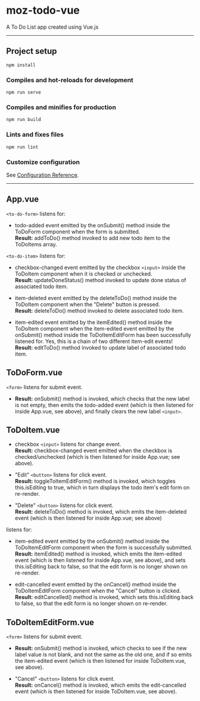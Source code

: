 # moz-todo-vue

A To Do List app created using Vue.js

---

## Project setup

```
npm install
```

### Compiles and hot-reloads for development

```
npm run serve
```

### Compiles and minifies for production

```
npm run build
```

### Lints and fixes files

```
npm run lint
```

### Customize configuration

See [Configuration Reference](https://cli.vuejs.org/config/).

---

## App.vue

`<to-do-form>` listens for:

- todo-added event emitted by the onSubmit() method inside the ToDoForm component when the form is submitted.  
  **Result:** addToDo() method invoked to add new todo item to the ToDoItems array.

`<to-do-item>` listens for:

- checkbox-changed event emitted by the checkbox `<input>` inside the ToDoItem component when it is checked or unchecked.  
  **Result:** updateDoneStatus() method invoked to update done status of associated todo item.

- item-deleted event emitted by the deleteToDo() method inside the ToDoItem component when the "Delete" button is pressed.  
  **Result:** deleteToDo() method invoked to delete associated todo item.

- item-edited event emitted by the itemEdited() method inside the ToDoItem component when the item-edited event emitted by the onSubmit() method inside the ToDoItemEditForm has been successfully listened for. Yes, this is a chain of two different item-edit events!  
  **Result:** editToDo() method invoked to update label of associated todo item.

## ToDoForm.vue

`<form>` listens for submit event.

- **Result:** onSubmit() method is invoked, which checks that the new label is not empty, then emits the todo-added event (which is then listened for inside App.vue, see above), and finally clears the new label `<input>`.

## ToDoItem.vue

- checkbox `<input>` listens for change event.  
  **Result:** checkbox-changed event emitted when the checkbox is checked/unchecked (which is then listened for inside App.vue; see above).

- "Edit" `<button>` listens for click event.  
  **Result:** toggleToItemEditForm() method is invoked, which toggles this.isEditing to true, which in turn displays the todo item's edit form on re-render.

- "Delete" `<button>` listens for click event.  
  **Result:** deleteToDo() method is invoked, which emits the item-deleted event (which is then listened for inside App.vue; see above)

<to-do-item-edit-form> listens for:

- item-edited event emitted by the onSubmit() method inside the ToDoItemEditForm component when the form is successfully submitted.  
  **Result:** itemEdited() method is invoked, which emits the item-edited event (which is then listened for inside App.vue, see above), and sets this.isEditing back to false, so that the edit form is no longer shown on re-render.

- edit-cancelled event emitted by the onCancel() method inside the ToDoItemEditForm component when the "Cancel" button is clicked.  
  **Result:** editCancelled() method is invoked, which sets this.isEditing back to false, so that the edit form is no longer shown on re-render.

## ToDoItemEditForm.vue

`<form>` listens for submit event.

- **Result:** onSubmit() method is invoked, which checks to see if the new label value is not blank, and not the same as the old one, and if so emits the item-edited event (which is then listened for inside ToDoItem.vue, see above).

- "Cancel" `<button>` listens for click event.  
  **Result:** onCancel() method is invoked, which emits the edit-cancelled event (which is then listened for inside ToDoItem.vue, see above).

